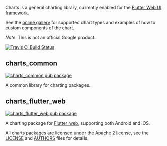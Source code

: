 Charts is a general charting library, currently enabled for the
[Flutter Web UI framework](https://flutter.io).

See the [online gallery](https://google.github.io/charts/flutter/gallery.html) for supported chart
types and examples of how to custom components of the chart.

*Note*: This is not an official Google product.

[![Travis CI Build Status](https://travis-ci.org/google/charts.svg?branch=master)](https://travis-ci.org/google/charts)

## charts_common

[![charts_common pub package](https://img.shields.io/pub/v/charts_common.svg)](https://pub.dartlang.org/packages/charts_common)

A common library for charting packages.

## charts_flutter_web

[![charts_flutter_web pub package](https://img.shields.io/pub/v/charts_flutter.svg)](https://pub.dartlang.org/packages/charts_flutter)

A charting package for [Flutter_web](https://flutter.io), supporting both Android
and iOS.

All charts packages are licensed under the Apache 2 license, see the
[LICENSE](LICENSE) and [AUTHORS](AUTHORS) files for details.
